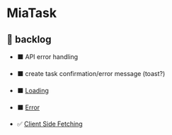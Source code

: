 # MiaTask

## 📃 backlog

- ⬛ API error handling
- ⬛ create task confirmation/error message (toast?)

- ⬛ [Loading](https://nextjs.org/docs/pages/building-your-application/data-fetching/forms-and-mutations#displaying-loading-state)
- ⬛ [Error](https://nextjs.org/docs/pages/building-your-application/data-fetching/forms-and-mutations#error-handling)
- ✅ [Client Side Fetching](https://nextjs.org/docs/pages/building-your-application/data-fetching/client-side)
